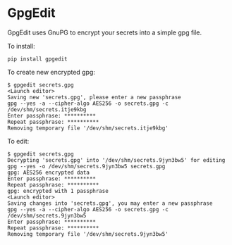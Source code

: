 # GpgEdit

GpgEdit uses GnuPG to encrypt your secrets into a simple gpg file.

To install:

    pip install gpgedit

To create new encrypted gpg:

    $ gpgedit secrets.gpg
    <Launch editor>
    Saving new 'secrets.gpg', please enter a new passphrase
    gpg --yes -a --cipher-algo AES256 -o secrets.gpg -c /dev/shm/secrets.itje9kbg
    Enter passphrase: **********
    Repeat passphrase: **********
    Removing temporary file '/dev/shm/secrets.itje9kbg'

To edit:

    $ gpgedit secrets.gpg
    Decrypting 'secrets.gpg' into '/dev/shm/secrets.9jyn3bw5' for editing
    gpg --yes -o /dev/shm/secrets.9jyn3bw5 secrets.gpg
    gpg: AES256 encrypted data
    Enter passphrase: **********
    Repeat passphrase: **********
    gpg: encrypted with 1 passphrase
    <Launch editor>
    Saving changes into 'secrets.gpg', you may enter a new passphrase
    gpg --yes -a --cipher-algo AES256 -o secrets.gpg -c /dev/shm/secrets.9jyn3bw5
    Enter passphrase: **********
    Repeat passphrase: **********
    Removing temporary file '/dev/shm/secrets.9jyn3bw5'
